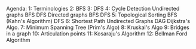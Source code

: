 Agenda:
1: Terminologies
2: BFS
3: DFS
4: Cycle Detection
    Undirected graphs
        BFS
		DFS
	Directed graphs
		BFS
		DFS
5: Topological Sorting
    BFS (Kahn's Algorithm)
	DFS
6: Shortest Path
	Undirected Graphs
	DAG
	Dijkstra's Algo.
7: Minimum Spanning Tree (Prim's Algo)
8: Kruskal's Algo
9: Bridges in a graph
10: Articulation points
11: Kosaraju's Algorithm
12: Bellman Ford Algorithm
